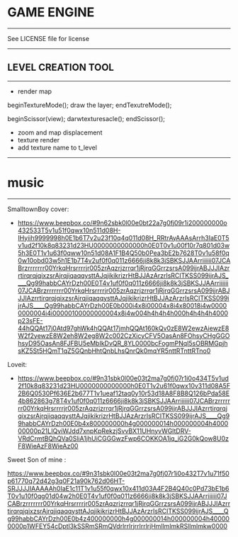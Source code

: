 
# GAME ENGINE
___

See LICENSE file for license
___

## LEVEL CREATION TOOL
___

- render map

beginTextureMode();
	draw the layer;
endTexutreMode();

beginScissor(view);
	darwtexturesacle();
endScissor();

- zoom and map displacement
- texture render
- add texture name to t_level


___

# music
___


SmalltownBoy cover:
 - https://www.beepbox.co/#9n62sbk0l00e0bt22a7g0fj09r1i200000000o432533T5v1u51f0qwx10n511d08H-IHyiih9999998h0E1b6T7v2u23f10q4q011d08H_RRtrAyAAAsArrh3IaE0T5v1ud2f10k8q83231d23HU0000000000000h0E0T0v1u00f10r7q801d03w5h3E0T1v1u63f0qww10n51d08A1F1B4Q50b0Pea3bE2b7628T0v1u58f0q0w10obd03w5h1E1b7T4v2uf0f0q011z6666ji8k8k3jSBKSJJAArriiiiii07JCABrzrrrrrrr00YrkqHrsrrrrjr005zrAqzrjzrrqr1jRjrqGGrrzsrsA099ijrABJJJIAzrrtirqrqjqixzsrAjrqjiqaqqysttAJqjikikrizrHtBJJAzArzrIsRCITKSS099ijrAJS____Qg99habbCAYrDzh00E0T4v1uf0f0q011z6666ji8k8k3jSBKSJJAArriiiiii07JCABrzrrrrrrr00YrkqHrsrrrrjr005zrAqzrjzrrqr1jRjrqGGrrzsrsA099ijrABJJJIAzrrtirqrqjqixzsrAjrqjiqaqqysttAJqjikikrizrHtBJJAzArzrIsRCITKSS099ijrAJS____Qg99habbCAYrDzh00E0b000i4x8i00004x8i4x80018i4w00000000004i4i00000100000000004x8i4w004h4h4h4h000h4h4h4h4000p23sFE-44hQQAt17j0Atd97ghWk4hQQAt17jmhQQAt160kQv0zE8W2ewzAiewzE8W2f2yewzE8W2eh8W2eg8W2c002CzXicyCFV5OasAn8FOhsyCHgGGOhsyD95OasAn8FJFBU5eMbIkDvQR_8YL0000bcFogmPNqI5sOBRMGpjhsKZ5St5HQmT1qZ5GQnbHhtQnbLhsQnrQk0mqYR5nttRTnttRTno0

Loveit:
 - https://www.beepbox.co/#9n31sbk0l00e03t2ma7g0fj07r1i0o434T5v1ud2f10k8q83231d23HU0000000000000h0E0T1v2u61f0qwx10v311d08A5F2B6Q0530Pf636E2b677T1v1ueaf12taq0y10r53d18A8F8B8Q126bPda58E4b862863g78T4v1uf0f0q011z6666ji8k8k3jSBKSJJAArriiiiii07JCABrzrrrrrrr00YrkqHrsrrrrjr005zrAqzrjzrrqr1jRjrqGGrrzsrsA099ijrABJJJIAzrrtirqrqjqixzsrAjrqjiqaqqysttAJqjikikrizrHtBJJAzArzrIsRCITKSS099ijrAJS____Qg99habbCAYrDzh00E0b4x800000000h4g000000014h000000004h400000000p21LIQviWJdd7xnpKpRekzjSvvBX11UHnyvWGltDRV-VRdCrmtBQhQVa0SliA1jhUiCGGGwzFwp6COKKOA1jq_iG2G0kQow8U0zF8WieAzF8WieAz00

Sweet Son of mine :

https://www.beepbox.co/#9n31sbk0l00e03t2ma7g0fj07r1i0o432T7v1u71f50p61770q72d42g3q0F21a90k762d06HT-SRJJJJIAAAAAh0IaE1c11T1v1u55f0qwx10x411d03A4F2B4Q40c0Pd73bE1b6T0v1u10f0qg01d04w2h0E0T4v1uf0f0q011z6666ji8k8k3jSBKSJJAArriiiiii07JCABrzrrrrrrr00YrkqHrsrrrrjr005zrAqzrjzrrqr1jRjrqGGrrzsrsA099ijrABJJJIAzrrtirqrqjqixzsrAjrqjiqaqqysttAJqjikikrizrHtBJJAzArzrIsRCITKSS099ijrAJS____Qg99habbCAYrDzh00E0b4z400000000h4g000000014h000000004h400000000p1WFEY54cDptl3kSSRmSRmQVdrlrrlrjrrlrrlrjHmllmlmkRSllmlmkw0000
